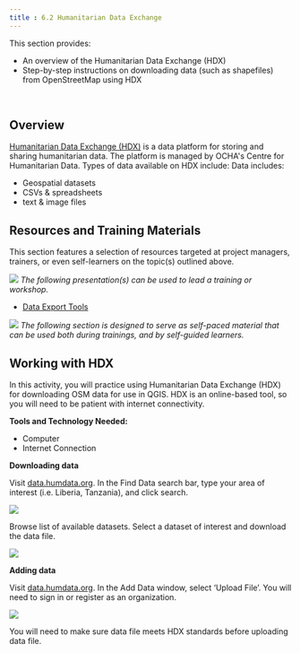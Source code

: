 ```yaml
---
title : 6.2 Humanitarian Data Exchange
---
```


This section provides:  

*   An overview of the Humanitarian Data Exchange (HDX)
*   Step-by-step instructions on downloading data (such as shapefiles) from OpenStreetMap using HDX

<br>

## Overview
[Humanitarian Data Exchange (HDX)](https://data.humdata.org/) is a data platform for storing and sharing humanitarian data. The platform is managed by OCHA's Centre for Humanitarian Data. Types of data available on HDX include: Data includes: 

* Geospatial datasets
* CSVs & spreadsheets
* text & image files

## Resources and Training Materials
This section features a selection of resources targeted at project managers, trainers, or even self-learners on the topic(s) outlined above.

![](/images/training_presentations_wide.PNG)
*The following presentation(s) can be used to lead a training or workshop.*

* [Data Export Tools](https://docs.google.com/presentation/d/1RyHYVPZU5d4xJ1cpWga4QRdfohpEs-t9ylJ_HTJ7wm8/edit#slide=id.g51e1e04424_0_238) <br>

![](/images/learning_icon_wide.PNG)
*The following section is designed to serve as self-paced material that can be used both during trainings, and by self-guided learners.*

## Working with HDX

In this activity, you will practice using Humanitarian Data Exchange (HDX) for downloading OSM data for use in QGIS. HDX is an online-based tool, so you will need to be patient with internet connectivity. 

**Tools and Technology Needed:**

* Computer
* Internet Connection

**Downloading data** 

Visit [data.humdata.org](https://data.humdata.org/). In the Find Data search bar, type your area of interest (i.e. Liberia, Tanzania), and click search.

![](/images/data-export/HDX3.gif)

Browse list of available datasets. Select a dataset of interest and download the data file.

![](/images/data-export/HDX2.gif)

**Adding data**

Visit [data.humdata.org](https://data.humdata.org/). In the Add Data window, select ‘Upload File’. You will need to sign in or register as an organization.

![](/images/data-export/HDX4.gif)

You will need to make sure data file meets HDX standards before uploading data file.

